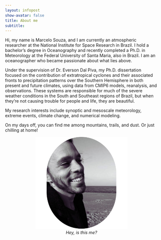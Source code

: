 ```yaml
---
layout: infopost
show-avatar: false
title: About me
subtitle: 
---
```

Hi, my name is Marcelo Souza, and I am currently an atmospheric researcher at the National Institute for Space Research in Brazil. I hold a bachelor’s degree in Oceanography and recently completed a Ph.D. in Meteorology at the Federal University of Santa Maria, also in Brazil. I am an oceanographer who became passionate about what lies above.

Under the supervision of Dr. Everson Dal Piva, my Ph.D. dissertation focused on the contribution of extratropical cyclones and their associated fronts to precipitation patterns over the Southern Hemisphere in both present and future climates, using data from CMIP6 models, reanalysis, and observations. These systems are responsible for much of the severe weather conditions in the South and Southeast regions of Brazil, but when they’re not causing trouble for people and life, they are beautiful.

My research interests include synoptic and mesoscale meteorology, extreme events, climate change, and numerical modeling.

On my days off, you can find me among mountains, trails, and dust. Or just chilling at home!

<p align="center">
    <img src="/assets/img/eu3.png" alt="Este cara sou eu!" style="width: 60%;">
    <br>
    <i>Hey, is this me?</i>
</p>